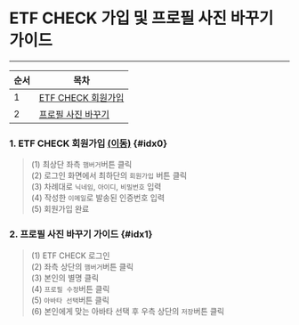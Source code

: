 # **ETF CHECK 가입 및 프로필 사진 바꾸기 가이드**
---
| 순서 | 목차 |
| ----------- | ----------- |
| 1 | [ETF CHECK 회원가입](#idx0) |
| 2 | [프로필 사진 바꾸기](#idx1) |

### 1. ETF CHECK 회원가입 [(이동)](https://www.etfcheck.co.kr/mobile/main) {#idx0}
> (1) 최상단 좌측 `햄버거`버튼 클릭 <br>
> (2) 로그인 화면에서 최하단의 `회원가입` 버튼 클릭 <br>
> (3) 차례대로 `닉네임`, `아이디`, `비밀번호` 입력 <br>
> (4) 작성한 `이메일`로 발송된 인증번호 입력 <br>
> (5) 회원가입 완료 <br>

### 2. 프로필 사진 바꾸기 가이드 {#idx1}
> (1) ETF CHECK 로그인 <br>
> (2) 좌측 상단의 `햄버거`버튼 클릭 <br>
> (3) 본인의 별명 클릭 <br>
> (4) `프로필 수정`버튼 클릭 <br>
> (5) `아바타 선택`버튼 클릭 <br>
> (6) 본인에게 맞는 아바타 선택 후 우측 상단의 `저장`버튼 클릭 <br>
